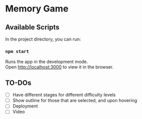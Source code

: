 # Memory Game

## Available Scripts

In the project directory, you can run:

### `npm start`

Runs the app in the development mode.\
Open [http://localhost:3000](http://localhost:3000) to view it in the browser.


## TO-DOs

- [ ] Have different stages for different difficulty levels
- [ ] Show outline for those that are selected, and upon hovering
- [ ] Deployment
- [ ] Video